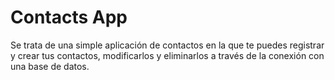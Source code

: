 <h1> Contacts App </h1>
<p> Se trata de una simple aplicación de contactos en la que te puedes registrar y crear tus contactos, modificarlos y eliminarlos a través de la conexión con una base de datos. </p>
